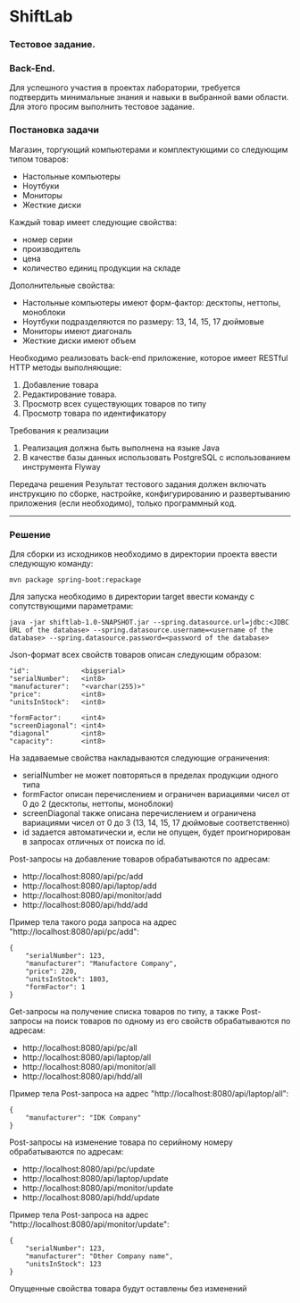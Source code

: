 # ShiftLab
 
### Тестовое задание.
### Back-End.

Для успешного участия в проектах лаборатории, требуется подтвердить минимальные знания и навыки в выбранной вами области. Для этого просим выполнить тестовое задание.

### Постановка задачи

Магазин, торгующий компьютерами и комплектующими со следующим типом товаров:
* Настольные компьютеры
* Ноутбуки
* Мониторы
* Жесткие диски

Каждый товар имеет следующие свойства:
* номер серии
* производитель
* цена
* количество единиц продукции на складе

Дополнительные свойства:
* Настольные компьютеры имеют форм-фактор: десктопы, неттопы, моноблоки
* Ноутбуки подразделяются по размеру: 13, 14, 15, 17 дюймовые
* Мониторы имеют диагональ
* Жесткие диски имеют объем

Необходимо реализовать back-end приложение, которое имеет RESTful HTTP методы выполняющие:
1) Добавление товара
2) Редактирование товара.
3) Просмотр всех существующих товаров по типу
4) Просмотр товара по идентификатору

Требования к реализации
1) Реализация должна быть выполнена на языке Java
2) В качестве базы данных использовать PostgreSQL с использованием инструмента Flyway

Передача решения
Результат тестового задания должен включать инструкцию по сборке, настройке, конфигурированию и развертыванию приложения (если необходимо), только программный код.

---

### Решение

Для сборки из исходников необходимо в директории проекта ввести следующую команду:
```
mvn package spring-boot:repackage
```
Для запуска необходимо в директории target ввести команду с сопутствующими параметрами:
```
java -jar shiftlab-1.0-SNAPSHOT.jar --spring.datasource.url=jdbc:<JDBC URL of the database> --spring.datasource.username=<username of the database> --spring.datasource.password=<password of the database>
```

Json-формат всех свойств товаров описан следующим образом:
```
"id":             <bigserial>
"serialNumber":   <int8>
"manufacturer":   "<varchar(255)>"
"price":          <int8>
"unitsInStock":   <int8>

"formFactor":     <int4>
"screenDiagonal": <int4>
"diagonal"        <int8>
"capacity":       <int8>
```
На задаваемые свойства накладываются следующие ограничения:
* serialNumber не может повторяться в пределах продукции одного типа
* formFactor описан перечислением и ограничен вариациями чисел от 0 до 2 (десктопы, неттопы, моноблоки)
* screenDiagonal также описана перечислением и ограничена вариациями чисел от 0 до 3 (13, 14, 15, 17 дюймовые соответственно)
* id задается автоматически и, если не опущен, будет проигнорирован в запросах отличных от поиска по id.

Post-запросы на добавление товаров обрабатываются по адресам:
* http://localhost:8080/api/pc/add
* http://localhost:8080/api/laptop/add
* http://localhost:8080/api/monitor/add
* http://localhost:8080/api/hdd/add

Пример тела такого рода запроса на адрес "http://localhost:8080/api/pc/add":
```
{
    "serialNumber": 123,
    "manufacturer": "Manufactore Company",
    "price": 220,
    "unitsInStock": 1803,
    "formFactor": 1
}
```

Get-запросы на получение списка товаров по типу, а также Post-запросы на поиск товаров по одному из его свойств обрабатываются по адресам:
* http://localhost:8080/api/pc/all
* http://localhost:8080/api/laptop/all
* http://localhost:8080/api/monitor/all
* http://localhost:8080/api/hdd/all

Пример тела Post-запроса на адрес "http://localhost:8080/api/laptop/all":
```
{
    "manufacturer": "IDK Company"
}
```

Post-запросы на изменение товара по серийному номеру обрабатываются по адресам:
* http://localhost:8080/api/pc/update
* http://localhost:8080/api/laptop/update
* http://localhost:8080/api/monitor/update
* http://localhost:8080/api/hdd/update

Пример тела Post-запроса на адрес "http://localhost:8080/api/monitor/update":
```
{
    "serialNumber": 123,
    "manufacturer": "Other Company name",
    "unitsInStock": 123
}
```
Опущенные свойства товара будут оставлены без изменений
